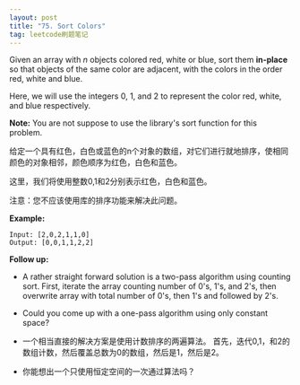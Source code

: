 ```yaml
---
layout: post
title: "75. Sort Colors"
tag: leetcode刷题笔记
---
```

Given an array with *n* objects colored red, white or blue, sort them **in-place** so that objects of the same color are adjacent, with the colors in the order red, white and blue.

Here, we will use the integers 0, 1, and 2 to represent the color red, white, and blue respectively.

**Note:** You are not suppose to use the library's sort function for this problem.

给定一个具有红色，白色或蓝色的n个对象的数组，对它们进行就地排序，使相同颜色的对象相邻，颜色顺序为红色，白色和蓝色。

这里，我们将使用整数0,1和2分别表示红色，白色和蓝色。

注意：您不应该使用库的排序功能来解决此问题。

**Example:**

```
Input: [2,0,2,1,1,0]
Output: [0,0,1,1,2,2]
```

**Follow up:**

- A rather straight forward solution is a two-pass algorithm using counting sort.
  First, iterate the array counting number of 0's, 1's, and 2's, then overwrite array with total number of 0's, then 1's and followed by 2's.
- Could you come up with a one-pass algorithm using only constant space?

 - 一个相当直接的解决方案是使用计数排序的两遍算法。
  首先，迭代0,1，和2的数组计数，然后覆盖总数为0的数组，然后是1，然后是2。
 - 你能想出一个只使用恒定空间的一次通过算法吗？